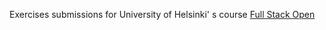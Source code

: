 Exercises submissions for University of Helsinki' s course [Full Stack Open](https://fullstackopen.com/en/)
